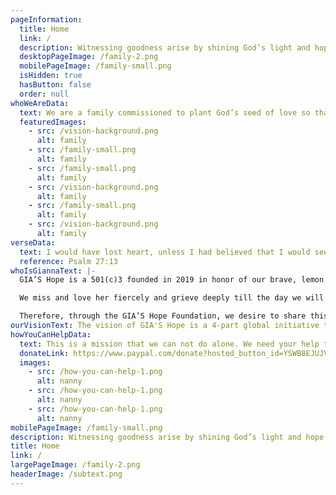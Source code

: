 ```yaml
---
pageInformation:
  title: Home
  link: /
  description: Witnessing goodness arise by shining God’s light and hope for the most broken, hurting, poor, orphaned and vulnerable ones here at home, and around the world in honor of Gianna Lilyfaith.
  desktopPageImage: /family-2.png
  mobilePageImage: /family-small.png
  isHidden: true
  hasButton: false
  order: null
whoWeAreData:
  text: We are a family commissioned to plant God’s seed of love so that abundant life can grow and hope can bloom through the four branches of orphan care, orphan prevention, adoption aid and care ministry for the most hurting and broken, where we have seen God’s goodness arising and hope shining.
  featuredImages:
    - src: /vision-background.png
      alt: family
    - src: /family-small.png
      alt: family
    - src: /family-small.png
      alt: family
    - src: /vision-background.png
      alt: family
    - src: /family-small.png
      alt: family
    - src: /vision-background.png
      alt: family
verseData:
  text: I would have lost heart, unless I had believed that I would see the goodness of the LORD In the land of the living.
  reference: Psalm 27:13
whoIsGiannaText: |-
  GIA’S Hope is a 501(c)3 founded in 2019 in honor of our brave, lemon loving, butterfly catching, flower picking, warrior daughter Gianna Lilyfaith. She was adopted from China at 2 years old with a 1/2 of a heart but full of so much joy! On April 22, 2018, Gianna Lilyfaith lost her earthly battle with cardiac heart disease and went home to be with Jesus at 6 years old. She won her eternal inheritance.  

  We miss and love her fiercely and grieve deeply till the day we will reunite on the shores of eternity. Her forever life continually reflects the light of Jesus and teaches us to live bold and brave for eternal treasures. 

  Therefore, through the GIA’S Hope Foundation, we desire to share this gift and hope with others.
ourVisionText: The vision of GIA'S Hope is a 4-part global initiative to plant God's seed of love. Our mission is to grow abundant life and bloom radiant hope through the four branches of our foundation for the most hurting and broken.
howYouCanHelpData:
  text: This is a mission that we can not do alone. We need your help to continue to be a light and bloom life and hope for those who need it most. It would be a blessing if you would consider partnering with us in prayer and financial support
  donateLink: https://www.paypal.com/donate?hosted_button_id=YSWB8EJUJVX7N
  images:
    - src: /how-you-can-help-1.png
      alt: nanny
    - src: /how-you-can-help-1.png
      alt: nanny
    - src: /how-you-can-help-1.png
      alt: nanny
mobilePageImage: /family-small.png
description: Witnessing goodness arise by shining God’s light and hope for the most broken, hurting, poor, orphaned and vulnerable ones here at home, and around the world in honor of Gianna Lilyfaith.
title: Home
link: /
largePageImage: /family-2.png
headerImage: /subtext.png
---
```


